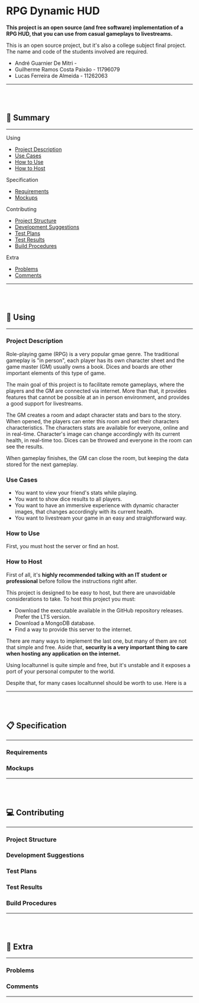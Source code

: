 # RPG Dynamic HUD

**This project is an open source (and free software) implementation of a RPG HUD, that you can use from casual gameplays to livestreams.**

This is an open source project, but it's also a college subject final project. The name and code of the students involved are required.

- André Guarnier De Mitri - 
- Guilherme Ramos Costa Paixão - 11796079
- Lucas Ferreira de Almeida - 11262063

---

<br/>
<br/>

## 📜 Summary

--- 

Using
- [Project Description](#project-description)
- [Use Cases](#use-cases)
- [How to Use](#how-to-use)
- [How to Host](#how-to-host)

Specification
- [Requirements](#requirements)
- [Mockups](#mockups)

Contributing
- [Project Structure](#project-structure)
- [Development Suggestions](#development-suggestions)
- [Test Plans](#test-plans)
- [Test Results](#test-results)
- [Build Procedures](#build-procedures)

Extra
- [Problems](#problems)
- [Comments](#comments)

---

<br/>
<br/>

## 🎲 Using

---

### Project Description

Role-playing game (RPG) is a very popular gmae genre. The traditional gameplay is "in person", each player has its own character sheet and the game master (GM) usually owns a book. Dices and boards are other important elements of this type of game.

The main goal of this project is to facilitate remote gameplays, where the players and the GM are connected via internet. More than that, it provides features that cannot be possible at an in person environment, and provides a good support for livestreams.

The GM creates a room and adapt character stats and bars to the story. When opened, the players can enter this room and set their characters characteristics. The characters stats are available for everyone, online and in real-time. Character's image can change accordingly with its current health, in real-time too. Dices can be throwed and everyone in the room can see the results.

When gameplay finishes, the GM can close the room, but keeping the data stored for the next gameplay.

### Use Cases

- You want to view your friend's stats while playing.
- You want to show dice results to all players.
- You want to have an immersive experience with dynamic character images, that changes accordingly with its current health.
- You want to livestream your game in an easy and straightforward way.

### How to Use

First, you must host the server or find an host.

<!-- TODO -->

### How to Host

First of all, it's **highly recommended talking with an IT student or professional** before follow the instructions right after.

This project is designed to be easy to host, but there are unavoidable considerations to take. To host this project you must:

- Download the executable available in the GitHub repository releases. Prefer the LTS version.
- Download a MongoDB database.
- Find a way to provide this server to the internet.

<!-- TODO EXECUTABLE -->

<!-- TODO DATABASE -->

There are many ways to implement the last one, but many of them are not that simple and free. Aside that, **security is a very important thing to care when hosting any application on the internet.**

Using localtunnel is quite simple and free, but it's unstable and it exposes a port of your personal computer to the world. 

Despite that, for many cases localtunnel should be worth to use. Here is a 
<!-- TODO HOST -->

---

<br/>
<br/>

## 📋 Specification

---

### Requirements
### Mockups

---

<br/>
<br/>

## 💻 Contributing

---

### Project Structure
### Development Suggestions
### Test Plans
### Test Results
### Build Procedures

---

<br/>
<br/>

## 🤔 Extra

---

### Problems
### Comments

---

